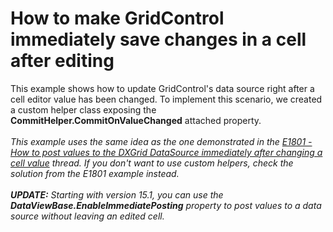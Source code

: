 # How to make GridControl immediately save changes in a cell after editing


<p>This example shows how to update GridControl's data source right after a cell editor value has been changed. To implement this scenario, we created a custom helper class exposing the <strong>Commit</strong><strong>Helper</strong><strong>.CommitOnValueChanged</strong> attached property.<br /><br /><em>This example uses the same idea as the one demonstrated in the <a href="https://www.devexpress.com/Support/Center/p/E1801">E1801 - How to post values to the DXGrid DataSource immediately after changing a cell value</a> thread. If you don't want to use custom helpers, check the solution from the E1801 example instead.<br /><br /><strong>UPDATE:</strong> Starting with version 15.1, you can use the <strong>DataViewBase.EnableImmediatePosting</strong> property to post values to a data source without leaving an edited cell.<br /></em></p>

<br/>


